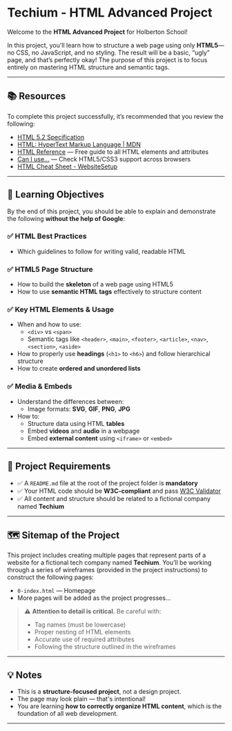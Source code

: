 # Techium - HTML Advanced Project

Welcome to the **HTML Advanced Project** for Holberton School!

In this project, you'll learn how to structure a web page using only **HTML5**—no CSS, no JavaScript, and no styling. The result will be a basic, “ugly” page, and that’s perfectly okay! The purpose of this project is to focus entirely on mastering HTML structure and semantic tags.

---

## 📚 Resources

To complete this project successfully, it’s recommended that you review the following:

- [HTML 5.2 Specification](https://www.w3.org/TR/html52/)
- [HTML: HyperText Markup Language | MDN](https://developer.mozilla.org/en-US/docs/Web/HTML)
- [HTML Reference](https://htmlreference.io/) — Free guide to all HTML elements and attributes
- [Can I use...](https://caniuse.com/) — Check HTML5/CSS3 support across browsers
- [HTML Cheat Sheet - WebsiteSetup](https://websitesetup.org/html5-cheat-sheet/)

---

## 🎯 Learning Objectives

By the end of this project, you should be able to explain and demonstrate the following **without the help of Google**:

### ✅ HTML Best Practices
- Which guidelines to follow for writing valid, readable HTML

### ✅ HTML5 Page Structure
- How to build the **skeleton** of a web page using HTML5
- How to use **semantic HTML tags** effectively to structure content

### ✅ Key HTML Elements & Usage
- When and how to use:
  - `<div>` vs `<span>`
  - Semantic tags like `<header>`, `<main>`, `<footer>`, `<article>`, `<nav>`, `<section>`, `<aside>`
- How to properly use **headings** (`<h1>` to `<h6>`) and follow hierarchical structure
- How to create **ordered and unordered lists**

### ✅ Media & Embeds
- Understand the differences between:
  - Image formats: **SVG**, **GIF**, **PNG**, **JPG**
- How to:
  - Structure data using HTML **tables**
  - Embed **videos** and **audio** in a webpage
  - Embed **external content** using `<iframe>` or `<embed>`

---

## 🧱 Project Requirements

- ✅ A `README.md` file at the root of the project folder is **mandatory**
- ✅ Your HTML code should be **W3C-compliant** and pass [W3C Validator](https://validator.w3.org/)
- ✅ All content and structure should be related to a fictional company named **Techium**

---

## 🗺 Sitemap of the Project

This project includes creating multiple pages that represent parts of a website for a fictional tech company named **Techium**. You’ll be working through a series of wireframes (provided in the project instructions) to construct the following pages:

- `0-index.html` — Homepage
- More pages will be added as the project progresses...

> ⚠️ **Attention to detail is critical.** Be careful with:
> - Tag names (must be lowercase)
> - Proper nesting of HTML elements
> - Accurate use of required attributes
> - Following the structure outlined in the wireframes

---

## 💡 Notes

- This is a **structure-focused project**, not a design project.
- The page may look plain — that's intentional!
- You are learning **how to correctly organize HTML content**, which is the foundation of all web development.

---

